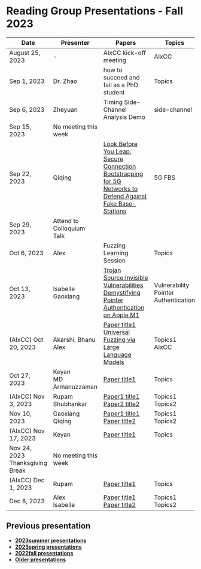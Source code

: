 # Reading Group Presentations - Fall 2023
| Date         | Presenter | Papers                                                                                                                       | Topics                          | Venue              | Year            | Recording     | Slides     |
|--------------|-----------|------------------------------------------------------------------------------------------------------------------------------|---------------------------------|--------------------|-----------------|-----------|--------|
|August 25, 2023| - | AIxCC kick-off meeting | AIxCC | - | 2023 | [Recording](link) | [Slides](link) |
|Sep 1, 2023| Dr. Zhao | how to succeed and fail as a PhD student | Topics | Conference | Year | [Recording1](link) | [Slides](link) |
|Sep 6, 2023| Zheyuan | Timing Side-Channel Analysis Demo | side-channel | - | - | [Recording](https://buffalo.zoom.us/rec/share/l19dLOffwguSP0XAF8pgSbo8USgj-lyvZ8CEjG23MZJfsZ_TXw3dar18Eb0E2vN6.cZGScEwn-T-4kBb4?startTime=1694025177000) | [Code](https://github.com/newaetech/chipwhisperer-jupyter/blob/master/courses/sca101/Lab%202_1B%20-%20Power%20Analysis%20for%20Password%20Bypass%20(MAIN).ipynb) |
|Sep 15, 2023| No meeting this week |  | | | | |  | |
|Sep 22, 2023| Qiqing| [Look Before You Leap: Secure Connection Bootstrapping for 5G Networks to Defend Against Fake Base-Stations](https://dl.acm.org/doi/pdf/10.1145/3433210.3453082) | 5G FBS | asiaCCS | 2021 | [Recording](https://ub.hosted.panopto.com/Panopto/Pages/Viewer.aspx?id=c193f75a-2eed-44cb-9043-b085012cfcf5) | [Slides](https://docs.google.com/presentation/d/1GFv7RebNfweekVWJJmsyhdzqGZYZEYvabAJ5IrVXrDc/edit?usp=sharing) |
|Sep 29, 2023| Attend to Colloquium Talk |  | |  |  |  | |
|Oct 6, 2023| Alex | Fuzzing Learning Session | Topics | Conference | Year | [Recording1](link) | [Slides](link) |
|Oct 13, 2023| Isabelle <br> Gaoxiang| [Trojan Source:Invisible Vulnerabilities](https://browse.arxiv.org/pdf/2111.00169.pdf) <br> [Demystifying Pointer Authentication on Apple M1](https://www.usenix.org/system/files/usenixsecurity23-cai-zechao.pdf)| Vulnerability <br> Pointer Authentication | Usenix Security <br> Usenix Security | 2023 <br> 2023|[Recording1](link) <br> [Recording2](link)  | [Slides1](link) <br> [Slides2](link) |
| (AIxCC) Oct 20, 2023| Akarshi, Bhanu <br> Alex | [Paper title1](link) <br> [Universal Fuzzing via Large Language Models](https://arxiv.org/pdf/2308.04748.pdf) | Topics1 <br> AIxCC | Conference1 <br> arXiv | Year1 <br> 2023 | [Recording1](link)  <br> [Recording1](link) | [Slides1](link) <br> [Slides2](link) |
|Oct 27, 2023| Keyan <br> MD Armanuzzaman | [Paper title1](link) | Topics | Conference | Year | [Recording1](link) | [Slides](link) |
|(AIxCC) Nov 3, 2023| Rupam <br> Shubhankar | [Paper1 title1](link) <br> [Paper2 title2](Link) | Topics1 <br> Topics2 | Conference1 <br> Conference2| Year1 <br> Year2 | [Recording1](link) <br> [Recording2](link) | [Slides](link) <be> [Slides2](link) |
|Nov 10, 2023| Gaoxiang <br> Qiqing | [Paper1 title1](link)  <br> [Paper title2](Link) | Topics1 <br> Topics2| Conference1 <br> Conference2| Year1 <br> Year2 | [Recording1](link) <br> [Recording2](link) | [Slides1](link) <br> [Slides2](link) |
|(AIxCC) Nov 17, 2023| Keyan | [Paper title1](link) | Topics | Conference | Year | [Recording1](link) | [Slides](link) |
|Nov 24, 2023 Thanksgiving Break |No meeting this week |  | | | | |  | |
|(AIxCC) Dec 1, 2023| Rupam | [Paper title1](link) | Topics | Conference | Year | [Recording1](link) | [Slides](link) |
|Dec 8, 2023| Alex <br> Isabelle | [Paper title1](link) <br> [Paper title2](Link) | Topics1 <br> Topics2 | Conference1 <br> Conference2 | Year|||


## Previous presentation
- **[2023summer presentations](history/2023summer.md)**
- **[2023spring presentations](history/2023spring.md)**
- **[2022fall presentations](history/2022fall.md)**
- **[Older presentations](history/History.md)**
